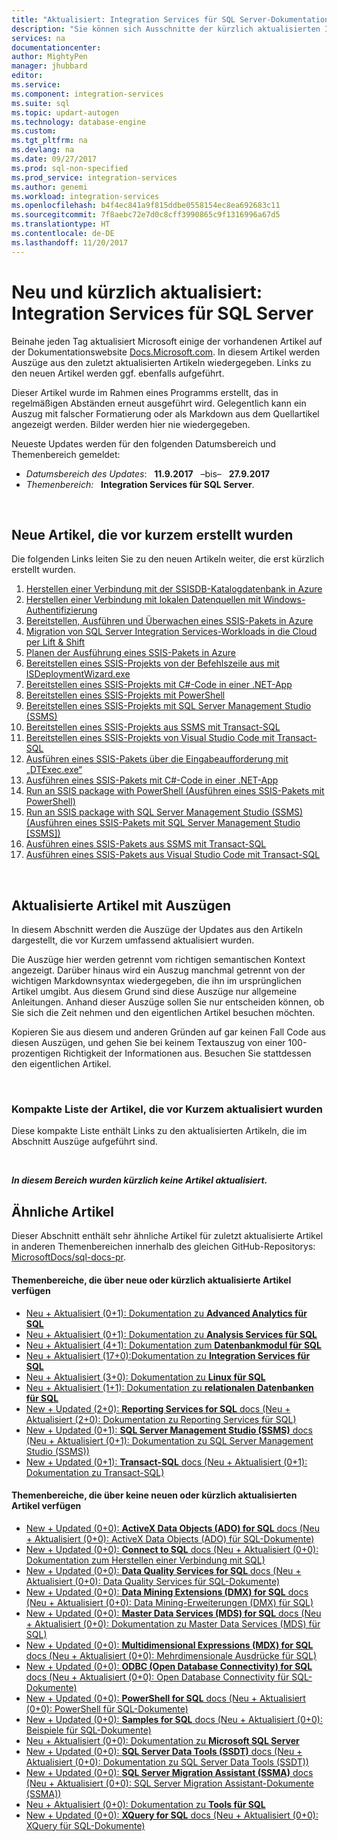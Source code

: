 ```yaml
---
title: "Aktualisiert: Integration Services für SQL Server-Dokumentation | Microsoft-Dokumentation"
description: "Sie können sich Ausschnitte der kürzlich aktualisierten Inhalte in der Dokumentation zu Integration Services für Microsoft SQL Server anzeigen lassen."
services: na
documentationcenter: 
author: MightyPen
manager: jhubbard
editor: 
ms.service: 
ms.component: integration-services
ms.suite: sql
ms.topic: updart-autogen
ms.technology: database-engine
ms.custom: 
ms.tgt_pltfrm: na
ms.devlang: na
ms.date: 09/27/2017
ms.prod: sql-non-specified
ms.prod_service: integration-services
ms.author: genemi
ms.workload: integration-services
ms.openlocfilehash: b4f4ec841a9f815ddbe0558154ec8ea692683c11
ms.sourcegitcommit: 7f8aebc72e7d0c8cff3990865c9f1316996a67d5
ms.translationtype: HT
ms.contentlocale: de-DE
ms.lasthandoff: 11/20/2017
---
```

# <a name="new-and-recently-updated-integration-services-for-sql-server"></a>Neu und kürzlich aktualisiert: Integration Services für SQL Server



Beinahe jeden Tag aktualisiert Microsoft einige der vorhandenen Artikel auf der Dokumentationswebsite [Docs.Microsoft.com](http://docs.microsoft.com/). In diesem Artikel werden Auszüge aus den zuletzt aktualisierten Artikeln wiedergegeben. Links zu den neuen Artikel werden ggf. ebenfalls aufgeführt.

Dieser Artikel wurde im Rahmen eines Programms erstellt, das in regelmäßigen Abständen erneut ausgeführt wird. Gelegentlich kann ein Auszug mit falscher Formatierung oder als Markdown aus dem Quellartikel angezeigt werden. Bilder werden hier nie wiedergegeben.

Neueste Updates werden für den folgenden Datumsbereich und Themenbereich gemeldet:



- *Datumsbereich des Updates*: &nbsp; **11.9.2017** &nbsp; –bis– &nbsp; **27.9.2017**
- *Themenbereich:* &nbsp; **Integration Services für SQL Server**.




&nbsp;

## <a name="new-articles-created-recently"></a>Neue Artikel, die vor kurzem erstellt wurden

Die folgenden Links leiten Sie zu den neuen Artikeln weiter, die erst kürzlich erstellt wurden.


1. [Herstellen einer Verbindung mit der SSISDB-Katalogdatenbank in Azure](lift-shift/ssis-azure-connect-to-catalog-database.md)
2. [Herstellen einer Verbindung mit lokalen Datenquellen mit Windows-Authentifizierung](lift-shift/ssis-azure-connect-with-windows-auth.md)
3. [Bereitstellen, Ausführen und Überwachen eines SSIS-Pakets in Azure](lift-shift/ssis-azure-deploy-run-monitor-tutorial.md)
4. [Migration von SQL Server Integration Services-Workloads in die Cloud per Lift & Shift](lift-shift/ssis-azure-lift-shift-ssis-packages-overview.md)
5. [Planen der Ausführung eines SSIS-Pakets in Azure](lift-shift/ssis-azure-schedule-packages.md)
6. [Bereitstellen eines SSIS-Projekts von der Befehlszeile aus mit ISDeploymentWizard.exe](ssis-quickstart-deploy-cmdline.md)
7. [Bereitstellen eines SSIS-Projekts mit C#-Code in einer .NET-App](ssis-quickstart-deploy-dotnet.md)
8. [Bereitstellen eines SSIS-Projekts mit PowerShell](ssis-quickstart-deploy-powershell.md)
9. [Bereitstellen eines SSIS-Projekts mit SQL Server Management Studio (SSMS)](ssis-quickstart-deploy-ssms.md)
10. [Bereitstellen eines SSIS-Projekts aus SSMS mit Transact-SQL](ssis-quickstart-deploy-tsql-ssms.md)
11. [Bereitstellen eines SSIS-Projekts von Visual Studio Code mit Transact-SQL](ssis-quickstart-deploy-tsql-vscode.md)
12. [Ausführen eines SSIS-Pakets über die Eingabeaufforderung mit „DTExec.exe“](ssis-quickstart-run-cmdline.md)
13. [Ausführen eines SSIS-Pakets mit C#-Code in einer .NET-App](ssis-quickstart-run-dotnet.md)
14. [Run an SSIS package with PowerShell (Ausführen eines SSIS-Pakets mit PowerShell)](ssis-quickstart-run-powershell.md)
15. [Run an SSIS package with SQL Server Management Studio (SSMS) (Ausführen eines SSIS-Pakets mit SQL Server Management Studio [SSMS])](ssis-quickstart-run-ssms.md)
16. [Ausführen eines SSIS-Pakets aus SSMS mit Transact-SQL](ssis-quickstart-run-tsql-ssms.md)
17. [Ausführen eines SSIS-Pakets aus Visual Studio Code mit Transact-SQL](ssis-quickstart-run-tsql-vscode.md)



&nbsp;

## <a name="updated-articles-with-excerpts"></a>Aktualisierte Artikel mit Auszügen

In diesem Abschnitt werden die Auszüge der Updates aus den Artikeln dargestellt, die vor Kurzem umfassend aktualisiert wurden.

Die Auszüge hier werden getrennt vom richtigen semantischen Kontext angezeigt. Darüber hinaus wird ein Auszug manchmal getrennt von der wichtigen Markdownsyntax wiedergegeben, die ihn im ursprünglichen Artikel umgibt. Aus diesem Grund sind diese Auszüge nur allgemeine Anleitungen. Anhand dieser Auszüge sollen Sie nur entscheiden können, ob Sie sich die Zeit nehmen und den eigentlichen Artikel besuchen möchten.

Kopieren Sie aus diesem und anderen Gründen auf gar keinen Fall Code aus diesen Auszügen, und gehen Sie bei keinem Textauszug von einer 100-prozentigen Richtigkeit der Informationen aus. Besuchen Sie stattdessen den eigentlichen Artikel.





&nbsp;

<a name="compactupdatedlist"/>

### <a name="compact-list-of-articles-updated-recently"></a>Kompakte Liste der Artikel, die vor Kurzem aktualisiert wurden

Diese kompakte Liste enthält Links zu den aktualisierten Artikeln, die im Abschnitt Auszüge aufgeführt sind.





&nbsp;

***In diesem Bereich wurden kürzlich keine Artikel aktualisiert.***






## <a name="similar-articles"></a>Ähnliche Artikel

<!--  HOW TO:
    Refresh this file's line items with the latest 'Count-in-Similars*' content.
    Then run Run-533-*.BAT
-->

Dieser Abschnitt enthält sehr ähnliche Artikel für zuletzt aktualisierte Artikel in anderen Themenbereichen innerhalb des gleichen GitHub-Repositorys: [MicrosoftDocs/sql-docs-pr](https://github.com/MicrosoftDocs/sql-docs/).

#### <a name="subject-areas-which-do-have-new-or-recently-updated-articles"></a>Themenbereiche, die über neue oder kürzlich aktualisierte Artikel verfügen

- [Neu + Aktualisiert (0+1): Dokumentation zu **Advanced Analytics für SQL**](../advanced-analytics/new-updated-advanced-analytics.md)
- [Neu + Aktualisiert (0+1): Dokumentation zu **Analysis Services für SQL**](../analysis-services/new-updated-analysis-services.md)
- [Neu + Aktualisiert (4+1): Dokumentation zum **Datenbankmodul für SQL**](../database-engine/new-updated-database-engine.md)
- [Neu + Aktualisiert (17+0):Dokumentation zu **Integration Services für SQL**](../integration-services/new-updated-integration-services.md)
- [Neu + Aktualisiert (3+0): Dokumentation zu **Linux für SQL**](../linux/new-updated-linux.md)
- [Neu + Aktualisiert (1+1): Dokumentation zu **relationalen Datenbanken für SQL**](../relational-databases/new-updated-relational-databases.md)
- [New + Updated (2+0): **Reporting Services for SQL** docs (Neu + Aktualisiert (2+0): Dokumentation zu Reporting Services für SQL)](../reporting-services/new-updated-reporting-services.md)
- [New + Updated (0+1): **SQL Server Management Studio (SSMS)** docs (Neu + Aktualisiert (0+1): Dokumentation zu SQL Server Management Studio (SSMS))](../ssms/new-updated-ssms.md)
- [New + Updated (0+1): **Transact-SQL** docs (Neu + Aktualisiert (0+1): Dokumentation zu Transact-SQL)](../t-sql/new-updated-t-sql.md)

#### <a name="subject-areas-which-have-no-new-or-recently-updated-articles"></a>Themenbereiche, die über keine neuen oder kürzlich aktualisierten Artikel verfügen

- [New + Updated (0+0): **ActiveX Data Objects (ADO) for SQL** docs (Neu + Aktualisiert (0+0): ActiveX Data Objects (ADO) für SQL-Dokumente)](../ado/new-updated-ado.md)
- [New + Updated (0+0): **Connect to SQL** docs (Neu + Aktualisiert (0+0): Dokumentation zum Herstellen einer Verbindung mit SQL)](../connect/new-updated-connect.md)
- [New + Updated (0+0): **Data Quality Services for SQL** docs (Neu + Aktualisiert (0+0): Data Quality Services für SQL-Dokumente)](../data-quality-services/new-updated-data-quality-services.md)
- [New + Updated (0+0): **Data Mining Extensions (DMX) for SQL** docs (Neu + Aktualisiert (0+0): Data Mining-Erweiterungen (DMX) für SQL)](../dmx/new-updated-dmx.md)
- [New + Updated (0+0): **Master Data Services (MDS) for SQL** docs (Neu + Aktualisiert (0+0): Dokumentation zu Master Data Services (MDS) für SQL)](../master-data-services/new-updated-master-data-services.md)
- [New + Updated (0+0): **Multidimensional Expressions (MDX) for SQL** docs (Neu + Aktualisiert (0+0): Mehrdimensionale Ausdrücke für SQL)](../mdx/new-updated-mdx.md)
- [New + Updated (0+0): **ODBC (Open Database Connectivity) for SQL** docs (Neu + Aktualisiert (0+0): Open Database Connectivity für SQL-Dokumente)](../odbc/new-updated-odbc.md)
- [New + Updated (0+0): **PowerShell for SQL** docs (Neu + Aktualisiert (0+0): PowerShell für SQL-Dokumente)](../powershell/new-updated-powershell.md)
- [New + Updated (0+0): **Samples for SQL** docs (Neu + Aktualisiert (0+0): Beispiele für SQL-Dokumente)](../sample/new-updated-sample.md)
- [Neu + Aktualisiert (0+0): Dokumentation zu **Microsoft SQL Server**](../sql-server/new-updated-sql-server.md)
- [New + Updated (0+0): **SQL Server Data Tools (SSDT)** docs (Neu + Aktualisiert (0+0): Dokumentation zu SQL Server Data Tools (SSDT))](../ssdt/new-updated-ssdt.md)
- [New + Updated (0+0): **SQL Server Migration Assistant (SSMA)** docs (Neu + Aktualisiert (0+0): SQL Server Migration Assistant-Dokumente (SSMA))](../ssma/new-updated-ssma.md)
- [Neu + Aktualisiert (0+0): Dokumentation zu **Tools für SQL**](../tools/new-updated-tools.md)
- [New + Updated (0+0): **XQuery for SQL** docs (Neu + Aktualisiert (0+0): XQuery für SQL-Dokumente)](../xquery/new-updated-xquery.md)


